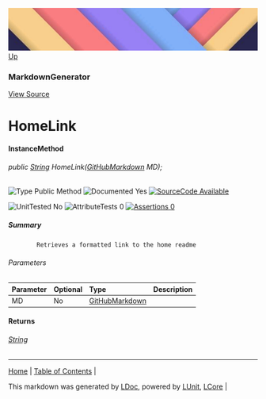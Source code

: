 ![](../Content/LDoc-banner-small.png "")
[Up](MarkdownGenerator.md)
### MarkdownGenerator
[View Source](../Markdown/MarkdownGenerator.cs)
# HomeLink
#### InstanceMethod
###### public <a href="https://www.google.com/#q=C%23+System.String" alt="Search for 'System.String'" target="_blank">String</a> HomeLink([GitHubMarkdown](GitHubMarkdown.md) MD);

![Type Public Method](http://b.repl.ca/v1/Type-Public%20Method-lightgrey.png "") ![Documented Yes](http://b.repl.ca/v1/Documented-Yes-brightgreen.png "") [![SourceCode Available](http://b.repl.ca/v1/SourceCode-Available-brightgreen.png "")](../Markdown/MarkdownGenerator.cs#L288)

![UnitTested No](http://b.repl.ca/v1/UnitTested-No-lightgrey.png "") ![AttributeTests 0](http://b.repl.ca/v1/AttributeTests-0-lightgrey.png "") [![Assertions 0](http://b.repl.ca/v1/Assertions-0-lightgrey.png "")](../Markdown/MarkdownGenerator.cs)
##### Summary

            Retrieves a formatted link to the home readme
            
###### Parameters

Parameter | Optional | Type | Description
:---  | :---  | :---  | :--- 
MD | No | [GitHubMarkdown](GitHubMarkdown.md) | 

#### Returns
###### <a href="https://www.google.com/#q=C%23+System.String" alt="Search for 'System.String'" target="_blank">String</a>
---

[Home](../../README.md) | [Table of Contents](../../TableOfContents.md) | 


This markdown was generated by [LDoc](https://github.com/CodeSingularity/LDoc), powered by [LUnit](https://github.com/CodeSingularity/LUnit), [LCore](https://github.com/CodeSingularity/LCore) | 

